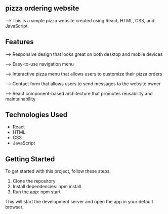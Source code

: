 ## pizza ordering website 

--> This is a simple pizza website created using React, HTML, CSS, and JavaScript.

## Features

--> Responsive design that looks great on both desktop and mobile devices

--> Easy-to-use navigation menu

--> Interactive pizza menu that allows users to customize their pizza orders

--> Contact form that allows users to send messages to the website owner

--> React component-based architecture that promotes reusability and maintainability

## Technologies Used

* React
* HTML
* CSS
* JavaScript

## Getting Started

To get started with this project, follow these steps:

1. Clone the repository
2. Install dependencies: npm install
3. Run the app: npm start

This will start the development server and open the app in your default browser.

